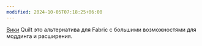```yaml
---
modified: 2024-10-05T07:18:25+06:00
---
```

[Вики](https://wiki.quiltmc.org/en)
Quilt это альтернатива для Fabric с большими возможностями для моддинга и расширения.